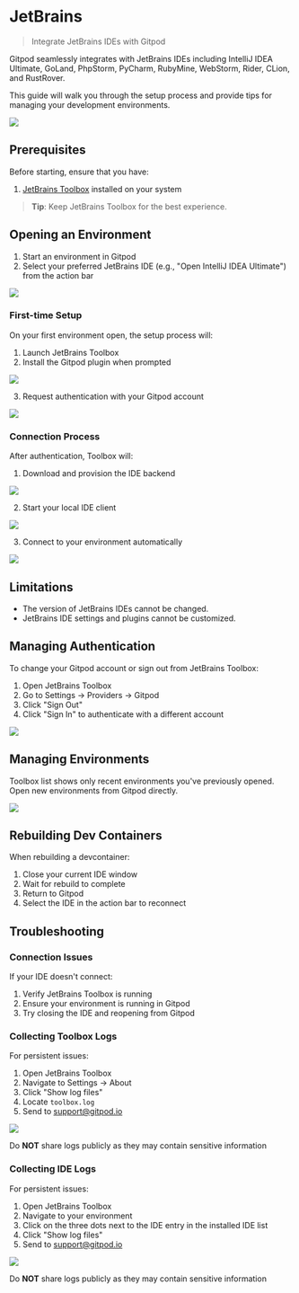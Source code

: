 # JetBrains

> Integrate JetBrains IDEs with Gitpod

Gitpod seamlessly integrates with JetBrains IDEs including IntelliJ IDEA Ultimate, GoLand, PhpStorm, PyCharm, RubyMine, WebStorm, Rider, CLion, and RustRover.

This guide will walk you through the setup process and provide tips for managing your development environments.

<Frame caption="Gitpod Website in WebStorm">
  <img src="https://www.gitpod.io/images/docs/flex/integrations/jetbrains/ide-overview.png" />
</Frame>

## Prerequisites

Before starting, ensure that you have:

1. [JetBrains Toolbox](https://www.jetbrains.com/toolbox-app/) installed on your system

> **Tip**: Keep JetBrains Toolbox for the best experience.

## Opening an Environment

1. Start an environment in Gitpod
2. Select your preferred JetBrains IDE (e.g., "Open IntelliJ IDEA Ultimate") from the action bar

<Frame caption="Open from Environment Details">
  <img src="https://www.gitpod.io/images/docs/flex/integrations/jetbrains/open-ide-button.png" />
</Frame>

### First-time Setup

On your first environment open, the setup process will:

1. Launch JetBrains Toolbox
2. Install the Gitpod plugin when prompted

<Frame caption="Plugin Installation">
  <img src="https://www.gitpod.io/images/docs/flex/integrations/jetbrains/plugin-install.png" />
</Frame>

3. Request authentication with your Gitpod account

<Frame caption="Authentication">
  <img src="https://www.gitpod.io/images/docs/flex/integrations/jetbrains/auth-prompt.png" />
</Frame>

### Connection Process

After authentication, Toolbox will:

1. Download and provision the IDE backend

<Frame caption="Installing JetBrains IDE Backend">
  <img src="https://www.gitpod.io/images/docs/flex/integrations/jetbrains/installing-ide-backend.png" />
</Frame>

2. Start your local IDE client

<Frame caption="Installing JetBrains IDE Client">
  <img src="https://www.gitpod.io/images/docs/flex/integrations/jetbrains/installing-ide-client.png" />
</Frame>

3. Connect to your environment automatically

<Frame caption="Connection Progress">
  <img src="https://www.gitpod.io/images/docs/flex/integrations/jetbrains/connection-progress.png" />
</Frame>

## Limitations

* The version of JetBrains IDEs cannot be changed.
* JetBrains IDE settings and plugins cannot be customized.

## Managing Authentication

To change your Gitpod account or sign out from JetBrains Toolbox:

1. Open JetBrains Toolbox
2. Go to Settings → Providers → Gitpod
3. Click "Sign Out"
4. Click "Sign In" to authenticate with a different account

<Frame caption="Signing Out">
  <img src="https://www.gitpod.io/images/docs/flex/integrations/jetbrains/sign-out.png" />
</Frame>

## Managing Environments

Toolbox list shows only recent environments you've previously opened. Open new environments from Gitpod directly.

<Frame caption="Recent Environments">
  <img src="https://www.gitpod.io/images/docs/flex/integrations/jetbrains/recent-environments.png" />
</Frame>

## Rebuilding Dev Containers

When rebuilding a devcontainer:

1. Close your current IDE window
2. Wait for rebuild to complete
3. Return to Gitpod
4. Select the IDE in the action bar to reconnect

## Troubleshooting

### Connection Issues

If your IDE doesn't connect:

1. Verify JetBrains Toolbox is running
2. Ensure your environment is running in Gitpod
3. Try closing the IDE and reopening from Gitpod

### Collecting Toolbox Logs

For persistent issues:

1. Open JetBrains Toolbox
2. Navigate to Settings → About
3. Click "Show log files"
4. Locate `toolbox.log`
5. Send to [support@gitpod.io](mailto:support@gitpod.io)

<Frame caption="Collecting Toolbox Logs">
  <img src="https://www.gitpod.io/images/docs/flex/integrations/jetbrains/collecting-toolbox-logs.png" />
</Frame>

<Warning>Do **NOT** share logs publicly as they may contain sensitive information</Warning>

### Collecting IDE Logs

For persistent issues:

1. Open JetBrains Toolbox
2. Navigate to your environment
3. Click on the three dots next to the IDE entry in the installed IDE list
4. Click "Show log files"
5. Send to [support@gitpod.io](mailto:support@gitpod.io)

<Frame caption="Collecting IDE Logs">
  <img src="https://www.gitpod.io/images/docs/flex/integrations/jetbrains/collecting-ide-logs.png" />
</Frame>

<Warning>Do **NOT** share logs publicly as they may contain sensitive information</Warning>
